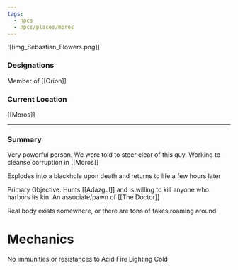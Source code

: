 ```yaml
---
tags:
  - npcs
  - npcs/places/moros
---
```

![[img_Sebastian_Flowers.png]]
### Designations
Member of [[Orion]]

### Current Location
[[Moros]]

___
### Summary
Very powerful person.
We were told to steer clear of this guy.
Working to cleanse corruption in [[Moros]]

Explodes into a blackhole upon death and returns to life a few hours later

Primary Objective: Hunts [[Adazgul]] and is willing to kill anyone who harbors its kin.
An associate/pawn of [[The Doctor]]

Real body exists somewhere, or there are tons of fakes roaming around


# Mechanics
No immunities or resistances to Acid Fire Lighting Cold



